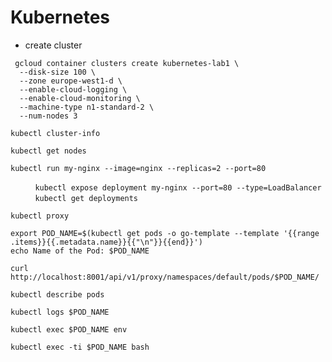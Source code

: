 # Kubernetes 

- create cluster

``` 
 gcloud container clusters create kubernetes-lab1 \
  --disk-size 100 \
  --zone europe-west1-d \
  --enable-cloud-logging \
  --enable-cloud-monitoring \
  --machine-type n1-standard-2 \
  --num-nodes 3
```

`kubectl cluster-info`

`kubectl get nodes`

```
kubectl run my-nginx --image=nginx --replicas=2 --port=80
```
           
`kubectl expose deployment my-nginx --port=80 --type=LoadBalancer`
           
`kubectl get deployments`

`kubectl proxy`

```
export POD_NAME=$(kubectl get pods -o go-template --template '{{range .items}}{{.metadata.name}}{{"\n"}}{{end}}')
echo Name of the Pod: $POD_NAME
```

`curl http://localhost:8001/api/v1/proxy/namespaces/default/pods/$POD_NAME/`

`kubectl describe pods`

`kubectl logs $POD_NAME`

`kubectl exec $POD_NAME env`

`kubectl exec -ti $POD_NAME bash`
